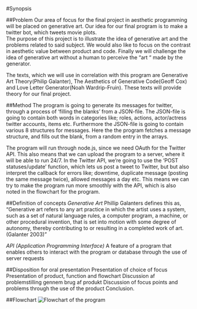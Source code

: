 #Synopsis

##Problem
Our area of focus for the final project in aesthetic programming will be placed on generative art. Our idea for our final program is to make a twitter bot, which tweets movie plots.  
The purpose of this project is to illustrate the idea of generative art and the problems related to said subject. We would also like to focus on the contrast in aesthetic value between product and code. Finally we will challenge the idea of generative art without a human to perceive the “art “ made by the generator. 

The texts, which we will use in correlation with this program are Generative Art Theory(Philip Galanter), The Aesthetics of Generative Code(Geoff Cox) and Love Letter Generator(Noah Wardrip-Fruin). These texts will provide theory for our final project. 

##Method
The program is going to generate its messages for twitter, through a process of ‘filling the blanks’ from a JSON-file. The JSON-file is going to contain both words in categories like; roles, actions, actor/actress twitter accounts, items etc. Furthermore the JSON-file is going to contain various 8 structures for messages. Here the the program fetches a message structure, and fills out the blank, from a random entry in the arrays.

The program will run through node.js, since we need OAuth for the Twitter API. This also means that we can upload the program to a server, where it will be able to run 24/7. 
In the Twitter API, we’re going to use the ‘POST statuses/update’ function, which lets us post a tweet to Twitter, but but also interpret the callback for errors like; downtime, duplicate message (posting the same message twice), allowed messages a day etc. This means we can try to make the program run more smoothly with the API, which is also noted in the flowchart for the program.

##Definition of concepts
*Generative Art*
Phillip Galanters defines this as, “Generative art refers to any art practice in which the artist uses a system, such as a set of natural language rules, a computer program, a machine, or other procedural invention, that is set into motion with some degree of autonomy, thereby contributing to or resulting in a completed work of art. (Galanter 2003)”

*API (Application Programming Interface)*
A feature of a program that enables others to interact with the program or database through the use of server requests

##Disposition for oral presentation 
Presentation of choice of focus Presentation of product, function and flowchart Discussion af problemstilling gennem brug af produkt Discussion of focus points and problems through the use of the product Conclusion.

##Flowchart
![Flowchart of the program](twitterbot-flowchart.png?raw=true "Flowchart of the program")
